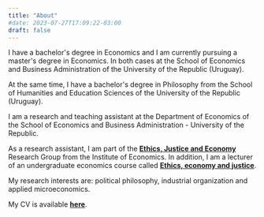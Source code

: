 ```yaml
---
title: "About"
#date: 2023-07-27T17:09:22-03:00
draft: false
---
```


I have a bachelor's degree in Economics and I am currently pursuing a master's degree in Economics. In both cases at the School of Economics and Business Administration of the University of the Republic (Uruguay).

At the same time, I have a bachelor's degree in Philosophy from the School of Humanities and Education Sciences of the University of the Republic (Uruguay).

I am a research and teaching assistant at the Department of Economics of the School of Economics and Business Administration - University of the Republic.

As a research assistant, I am part of the [**Ethics, Justice and Economy**](https://iecon.fcea.udelar.edu.uy/en/grupos-de-investigacion/etica-justicia-y-economia.html) Research Group from the Institute of Economics. In addition, I am a lecturer of an undergraduate economics course called [**Ethics, economy and justice**](https://www.fcea.udelar.edu.uy/images/micrositios/bedelia/fichas_UC/2023/PAR/S41_2023_02_%C3%89tica_Econom%C3%ADa_y_Justicia.pdf).

My research interests are: political philosophy, industrial organization and applied microeconomics.

My CV is available [**here**](https://www.dropbox.com/scl/fi/onpengagmhzsbu04ygzrg/CV-Eng.pdf?rlkey=6gtvk41za8f0lcegj24xgsrre&st=wfr9w0l7&dl=0).
